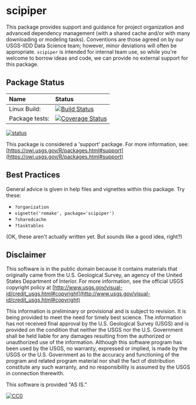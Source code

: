# scipiper

This package provides support and guidance for project organization and advanced
dependency management (with a shared cache and/or with many downloading or
modeling tasks). Conventions are those agreed on by our USGS-IIDD Data Science
team; however, minor deviations will often be appropriate. `scipiper` is
intended for internal team use, so while you're welcome to borrow ideas and
code, we can provide no external support for this package.

## Package Status

| Name       | Status           |  
| :------------ |:-------------|  
| Linux Build: | [![Build Status](https://travis-ci.org/USGS-R/scipiper.svg?branch=master)](https://travis-ci.org/USGS-R/scipiper) |
| Package tests: | [![Coverage Status](https://coveralls.io/repos/github/USGS-R/scipiper/badge.svg?branch=master)](https://coveralls.io/github/USGS-R/scipiper?branch=master) |  

[![status](https://img.shields.io/badge/USGS-Support-yellow.svg)](https://owi.usgs.gov/R/packages.html#support)

This package is considered a 'support' package. For more information, see:
[https://owi.usgs.gov/R/packages.html#support](https://owi.usgs.gov/R/packages.html#support)

## Best Practices

General advice is given in help files and vignettes within this package. Try these:

- `?organization`
- `vignette('remake', package='scipiper')`
- `?sharedcache`
- `?tasktables`

(OK, these aren't actually written yet. But sounds like a good idea, right?)

## Disclaimer

This software is in the public domain because it contains materials that originally came from the U.S. Geological Survey, an agency of the United States Department of Interior. For more information, see the official USGS copyright policy at [http://www.usgs.gov/visual-id/credit_usgs.html#copyright](http://www.usgs.gov/visual-id/credit_usgs.html#copyright)

This information is preliminary or provisional and is subject to revision. It is being provided to meet the need for timely best science. The information has not received final approval by the U.S. Geological Survey (USGS) and is provided on the condition that neither the USGS nor the U.S. Government shall be held liable for any damages resulting from the authorized or unauthorized use of the information. Although this software program has been used by the USGS, no warranty, expressed or implied, is made by the USGS or the U.S. Government as to the accuracy and functioning of the program and related program material nor shall the fact of distribution constitute any such warranty, and no responsibility is assumed by the USGS in connection therewith.

This software is provided "AS IS."


[
  ![CC0](http://i.creativecommons.org/p/zero/1.0/88x31.png)
](http://creativecommons.org/publicdomain/zero/1.0/)
